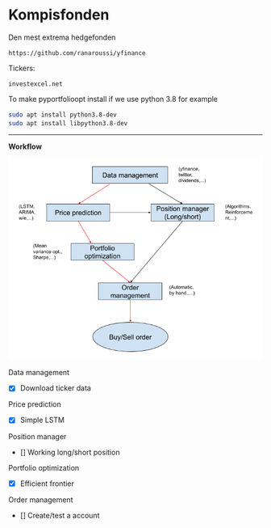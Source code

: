 # Kompisfonden

Den mest extrema hedgefonden

```
https://github.com/ranaroussi/yfinance
```

Tickers:
 ```
 investexcel.net
 ```


 To make pyportfolioopt install if we use python 3.8 for example
 ```bash
sudo apt install python3.8-dev
sudo apt install libpython3.8-dev
 ```

------------------------------------------------------------------------
**Workflow**

![Pipeline](Pipline_kompisfond_v2.png)

Data management
- [x] Download ticker data

Price prediction
- [x] Simple LSTM

Position manager
- [] Working long/short position 

Portfolio optimization
- [x] Efficient frontier

Order management
- [] Create/test a account


